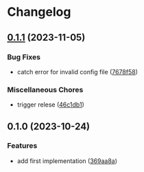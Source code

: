 # Changelog

## [0.1.1](https://github.com/ocavue/vite-plugin-unocss-watcher/compare/v0.1.0...v0.1.1) (2023-11-05)


### Bug Fixes

* catch error for invalid config file ([7678f58](https://github.com/ocavue/vite-plugin-unocss-watcher/commit/7678f5879b52d24d5177b4a49a8deb7498efb36f))


### Miscellaneous Chores

* trigger relese ([46c1db1](https://github.com/ocavue/vite-plugin-unocss-watcher/commit/46c1db1d3b26648eaa0ec873ccc6b8704ce37ec4))

## 0.1.0 (2023-10-24)


### Features

* add first implementation ([369aa8a](https://github.com/ocavue/vite-plugin-unocss-watcher/commit/369aa8ae70bdde6369599248fd17859ffe2463b0))
